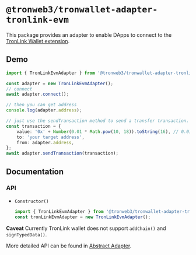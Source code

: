 # `@tronweb3/tronwallet-adapter-tronlink-evm`

This package provides an adapter to enable DApps to connect to the [TronLink Wallet extension](https://chrome.google.com/webstore/detail/tronlink/ibnejdfjmmkpcnlpebklmnkoeoihofec).

## Demo

```typescript
import { TronLinkEvmAdapter } from '@tronweb3/tronwallet-adapter-tronlink-evm';

const adapter = new TronLinkEvmAdapter();
// connect
await adapter.connect();

// then you can get address
console.log(adapter.address);

// just use the sendTransaction method to send a transfer transaction.
const transaction = {
    value: '0x' + Number(0.01 * Math.pow(10, 18)).toString(16), // 0.01 is 0.01ETH
    to: 'your target address',
    from: adapter.address,
};
await adapter.sendTransaction(transaction);
```

## Documentation

### API

-   `Constructor()`

    ```typescript
    import { TronLinkEvmAdapter } from '@tronweb3/tronwallet-adapter-tronlink-evm';
    const tronLinkEvmAdapter = new TronLinkEvmAdapter();
    ```

**Caveat** Currently TronLink wallet does not support `addChain()` and `signTypedData()`.

More detailed API can be found in [Abstract Adapter](https://github.com/tronprotocol/tronwallet-adapter/blob/main/packages/adapters/abstract-adapter-evm/README.md).

